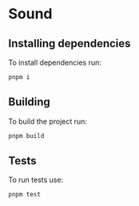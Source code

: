 # Sound

## Installing dependencies

To install dependencies run:

```sh
pnpm i
```

## Building

To build the project run:

```sh
pnpm build
```

## Tests

To run tests use:

```sh
pnpm test
```

